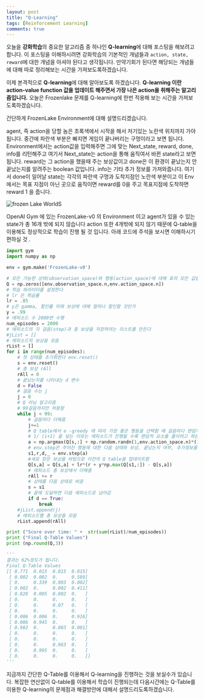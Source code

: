 ```yaml
---
layout: post
title: "Q-Learning"
tags: [Reinforcement Learning]
comments: true
---
```


오늘을 **강화학습**의 중요한 알고리즘 중 하나인 **Q-learning**에 대해 포스팅을 해보려고 합니다. 이 포스팅을 이해하시려면 강화학습의 기본적인 개념들과 `action, state, reward`에 대한 개념을 아셔야 된다고 생각됩니다. 만약기회가 된다면 해당되는 개념들에 대해 따로 정리해보는 시간을 가져보도록하겠습니다.

이제 본격적으로 **Q-learning**에 대해 알아보도록 하겠습니다. **Q-learning 이란 action-value function 값을 업데이트 해주면서 가장 나은 action을 취해주는 알고리즘입니다.** 오늘은 Frozenlake 문제를 Q-learning에 한번 적용해 보는 시간을 가져보도록하겠습니다.

간단하게 FrozenLake Environment에 대해 설명드리겠습니다. 

agent, 즉 action을 당할 놈은 초록색에서 시작을 해서 저기있는 노란색 위치까지 가야됩니다. 중간에 파란색 부분은 빠지면 게임이 끝나버리는 구멍이라고 보면 됩니다. Environment에서는 action값을 입력해주면 그에 맞는 Next_state, reward, done, info를 리턴해주고 여기서 Next_state는 action을 통해 움직여서 바뀐 state라고 보면 됩니다. reward는 그 action을 했을때 주는 보상값이고 done은 이 환경이 끝났는지 안끝났는지를 알려주는 boolean 값입니다. info는 기타 추가 정보를 가져와줍니다. 여기서 done이 일어날 state는 각각의 파란색 구멍과 도착지점인 노란색 부분이고 이 Env에서는 목표 지점이 아닌 곳으로 움직이면 reward를 0을 주고 목표지점에 도착하면 reward 1 을 줍니다.

![frozen Lake WorldS](https://jaehwant.github.io/assets/images/DRL_01_00.png)

OpenAI Gym 에 있는 FrozenLake-v0 의 Environment 이고 agent가 있을 수 있는 state가 총 16개 밖에 되지 않습니다 action 또한 4개밖에 되지 않기 때문에 Q-table을 이용해도 정상적으로 학습이 진행 될 것 입니다. 아래 코드에 주석을 보시면 이해하시기 편하실 것 .

```python
import gym
import numpy as np

env = gym.make('FrozenLake-v0')

# 모든 가능한 상태(observation_space)와 행동(action_space)에 대해 표의 모든 값을 0으로 초기화한다.
Q = np.zeros([env.observation_space.n,env.action_space.n])
# 학습 파라미터를 설정한다
# lr 은 학습률
lr = .85
# y은 gamma, 할인률 미래 보상에 대해 얼마나 할인할 것인가
y = .99
# 에피소드 수 2000번 수행
num_episodes = 2000
# 에피소드의 각 걸음(step)과 총 보상을 저장하려는 리스트를 만든다
#jList = []
# 에피소드의 보상을 모음
rList = []
for i in range(num_episodes):
    # 첫 상태를 초기화한다 env.reset()
    s = env.reset()
    # 총 보상 rAll
    rAll = 0
    # 끝났는지를 나타내는 d 변수
    d = False
    # 걸음 수는 j
    j = 0
    # Q 러닝 알고리즘
    # 99걸음까지만 허용함
    while j < 99:
        # 걸음마다 더해줌
        j+=1
        # Q table에서 e -greedy 에 따라 가장 좋은 행동을 선택함 매 걸음마다 랜덤적 요소를 넣음
        # 1/ (i+1) 을 넣는 이유는 에피소드가 진행될 수록 랜덤적 요소를 줄이려고 하는 것임
        a = np.argmax(Q[s,:] + np.random.randn(1,env.action_space.n)*(1./(i+1)))
        # env.step은 주어진 행동에 대한 다음 상태와 보상, 끝났는지 여부, 추가정보를 제공함
        s1,r,d,_ = env.step(a)
        #새로 얻은 보상을 바탕으로 이전의 Q table을 업데이트함
        Q[s,a] = Q[s,a] + lr*(r + y*np.max(Q[s1,:]) - Q[s,a])
        # 에피소드 총 보상에서 더해줌
        rAll += r
        # 상태를 다음 상태로 바꿈
        s = s1
        # 끝에 도달하면 다음 에피소드로 넘어감
        if d == True:
            break
    #jList.append(j)
    # 에피소드별 총 보상을 모음
    rList.append(rAll)

print ("Score over time: " +  str(sum(rList)/num_episodes))
print ("Final Q-Table Values")
print (np.round(Q,3))

'''
결과는 62%정도가 됩니다.
Final Q-Table Values
[[ 0.771  0.015  0.015  0.015]
 [ 0.002  0.002  0.     0.589]
 [ 0.     0.339  0.003  0.002]
 [ 0.002  0.     0.002  0.411]
 [ 0.828  0.005  0.002  0.   ]
 [ 0.     0.     0.     0.   ]
 [ 0.     0.     0.07   0.   ]
 [ 0.     0.     0.     0.   ]
 [ 0.006  0.006  0.     0.916]
 [ 0.006  0.945  0.     0.   ]
 [ 0.982  0.     0.003  0.001]
 [ 0.     0.     0.     0.   ]
 [ 0.     0.     0.     0.   ]
 [ 0.     0.     0.963  0.   ]
 [ 0.     0.995  0.     0.   ]
 [ 0.     0.     0.     0.   ]]
'''
```

지금까지 간단한 Q-Table를 이용해서 Q-learning을 진행하는 것을 보실수가 있습니다. 복잡한 연산없이 Q-table를 이용해서 학습이 진행되는데 다음시간에는 Q-Table를 이용한 Q-learning의 문제점과 해결방안에 대해서 설명드리도록하겠습니다.
